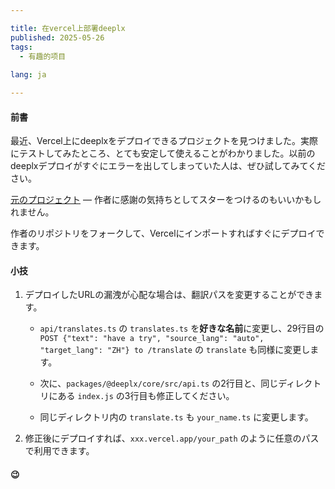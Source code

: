 ```yaml
---

title: 在vercel上部署deeplx
published: 2025-05-26
tags:
  - 有趣的项目
  
lang: ja

---
```

#### 前書

最近、Vercel上にdeeplxをデプロイできるプロジェクトを見つけました。実際にテストしてみたところ、とても安定して使えることがわかりました。以前のdeeplxデプロイがすぐにエラーを出してしまっていた人は、ぜひ試してみてください。

[元のプロジェクト](https://github.com/un-ts/deeplx) — 作者に感謝の気持ちとしてスターをつけるのもいいかもしれません。

作者のリポジトリをフォークして、Vercelにインポートすればすぐにデプロイできます。

#### 小技

1. デプロイしたURLの漏洩が心配な場合は、翻訳パスを変更することができます。
   
   - `api/translates.ts` の `translates.ts` を**好きな名前**に変更し、29行目の `POST {"text": "have a try", "source_lang": "auto", "target_lang": "ZH"} to /translate` の `translate` も同様に変更します。
   
   - 次に、`packages/@deeplx/core/src/api.ts` の2行目と、同じディレクトリにある `index.js` の3行目も修正してください。
   
   - 同じディレクトリ内の `translate.ts` も `your_name.ts` に変更します。

2. 修正後にデプロイすれば、`xxx.vercel.app/your_path` のように任意のパスで利用できます。

#### 😉